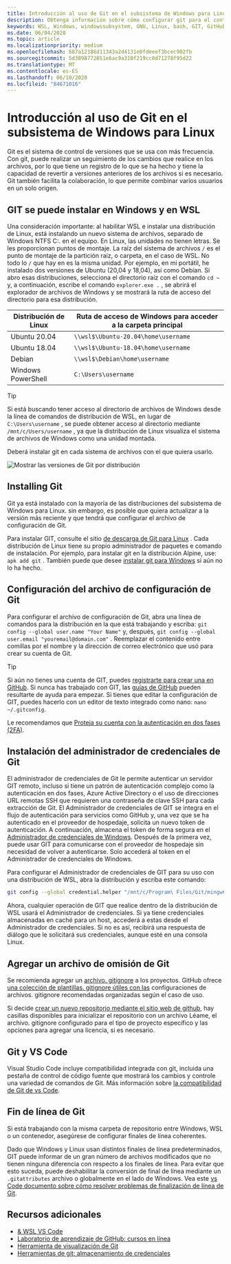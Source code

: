 ```yaml
---
title: Introducción al uso de Git en el subsistema de Windows para Linux
description: Obtenga información sobre cómo configurar git para el control de versiones en el subsistema de Windows para Linux.
keywords: WSL, Windows, windowssubsystem, GNU, Linux, bash, GIT, GitHub, control de versiones
ms.date: 06/04/2020
ms.topic: article
ms.localizationpriority: medium
ms.openlocfilehash: 687a12186d11343a2d4131e0fdeeef3bcec902fb
ms.sourcegitcommit: 5d3898772851e6ac9a310f219cc0d71278f95d22
ms.translationtype: MT
ms.contentlocale: es-ES
ms.lasthandoff: 06/10/2020
ms.locfileid: "84671016"
---
```

# <a name="get-started-using-git-on-windows-subsystem-for-linux"></a>Introducción al uso de Git en el subsistema de Windows para Linux

Git es el sistema de control de versiones que se usa con más frecuencia. Con git, puede realizar un seguimiento de los cambios que realice en los archivos, por lo que tiene un registro de lo que se ha hecho y tiene la capacidad de revertir a versiones anteriores de los archivos si es necesario. Git también facilita la colaboración, lo que permite combinar varios usuarios en un solo origen.

## <a name="git-can-be-installed-on-windows-and-on-wsl"></a>GIT se puede instalar en Windows y en WSL

Una consideración importante: al habilitar WSL e instalar una distribución de Linux, está instalando un nuevo sistema de archivos, separado de Windows NTFS C:\. en el equipo. En Linux, las unidades no tienen letras. Se les proporcionan puntos de montaje. La raíz del sistema de archivos `/` es el punto de montaje de la partición raíz, o carpeta, en el caso de WSL. No todo lo `/` que hay en es la misma unidad. Por ejemplo, en mi portátil, he instalado dos versiones de Ubuntu (20,04 y 18,04), así como Debian. Si abro esas distribuciones, selecciona el directorio raíz con el comando `cd ~` y, a continuación, escribe el comando `explorer.exe .` , se abrirá el explorador de archivos de Windows y se mostrará la ruta de acceso del directorio para esa distribución.

| Distribución de Linux | Ruta de acceso de Windows para acceder a la carpeta principal |
| ----------- | ----------- |
| Ubuntu 20.04 | `\\wsl$\Ubuntu-20.04\home\username` |
| Ubuntu 18.04 | `\\wsl$\Ubuntu-18.04\home\username` |
| Debian | `\\wsl$\Debian\home\username` |
| Windows PowerShell | `C:\Users\username` |

> [!TIP]
> Si está buscando tener acceso al directorio de archivos de Windows desde la línea de comandos de distribución de WSL, en lugar de `C:\Users\username` , se puede obtener acceso al directorio mediante `/mnt/c/Users/username` , ya que la distribución de Linux visualiza el sistema de archivos de Windows como una unidad montada.

Deberá instalar git en cada sistema de archivos con el que quiera usarlo.

![Mostrar las versiones de Git por distribución](../media/git-versions.gif)

## <a name="installing-git"></a>Installing Git

Git ya está instalado con la mayoría de las distribuciones del subsistema de Windows para Linux. sin embargo, es posible que quiera actualizar a la versión más reciente y que tendrá que configurar el archivo de configuración de Git.

Para instalar GIT, consulte el sitio [de descarga de Git para Linux](https://git-scm.com/download/linux) . Cada distribución de Linux tiene su propio administrador de paquetes e comando de instalación. Por ejemplo, para instalar git en la distribución Alpine, use: `apk add git` . También puede que desee [instalar git para Windows](https://git-scm.com/download/win) si aún no lo ha hecho.

## <a name="git-config-file-setup"></a>Configuración del archivo de configuración de Git

Para configurar el archivo de configuración de Git, abra una línea de comandos para la distribución en la que está trabajando y escriba: `git config --global user.name "Your Name"` y, después, `git config --global user.email "youremail@domain.com"` . Reemplazar el contenido entre comillas por el nombre y la dirección de correo electrónico que usó para crear su cuenta de Git.

> [!TIP]
> Si aún no tienes una cuenta de GIT, puedes [registrarte para crear una en GitHub](https://github.com/join). Si nunca has trabajado con GIT, las [guías de GitHub](https://guides.github.com/) pueden resultarte de ayuda para empezar. Si tienes que editar la configuración de GIT, puedes hacerlo con un editor de texto integrado como nano: `nano ~/.gitconfig`.

Le recomendamos que [Proteja su cuenta con la autenticación en dos fases (2FA)](https://help.github.com/en/github/authenticating-to-github/securing-your-account-with-two-factor-authentication-2fa).

## <a name="git-credential-manager-setup"></a>Instalación del administrador de credenciales de Git

El administrador de credenciales de Git le permite autenticar un servidor GIT remoto, incluso si tiene un patrón de autenticación complejo como la autenticación en dos fases, Azure Active Directory o el uso de direcciones URL remotas SSH que requieren una contraseña de clave SSH para cada extracción de Git. El Administrador de credenciales de GIT se integra en el flujo de autenticación para servicios como GitHub y, una vez que se ha autenticado en el proveedor de hospedaje, solicita un nuevo token de autenticación. A continuación, almacena el token de forma segura en el [Administrador de credenciales de Windows](https://support.microsoft.com/help/4026814/windows-accessing-credential-manager). Después de la primera vez, puede usar GIT para comunicarse con el proveedor de hospedaje sin necesidad de volver a autenticarse. Solo accederá al token en el Administrador de credenciales de Windows.

Para configurar el Administrador de credenciales de GIT para su uso con una distribución de WSL, abra la distribución y escriba este comando:

```Bash
git config --global credential.helper "/mnt/c/Program\ Files/Git/mingw64/libexec/git-core/git-credential-manager.exe"
```

Ahora, cualquier operación de GIT que realice dentro de la distribución de WSL usará el Administrador de credenciales. Si ya tiene credenciales almacenadas en caché para un host, accederá a estas desde el Administrador de credenciales. Si no es así, recibirá una respuesta de diálogo que le solicitará sus credenciales, aunque esté en una consola Linux.

## <a name="adding-a-git-ignore-file"></a>Agregar un archivo de omisión de Git

Se recomienda agregar un [archivo. gitignore](https://help.github.com/en/articles/ignoring-files) a los proyectos. GitHub ofrece [una colección de plantillas. gitignore útiles con las](https://github.com/github/gitignore) configuraciones de archivos. gitignore recomendadas organizadas según el caso de uso.

Si decide [crear un nuevo repositorio mediante el sitio web de github](https://help.github.com/articles/create-a-repo), hay casillas disponibles para inicializar el repositorio con un archivo Léame, el archivo. gitignore configurado para el tipo de proyecto específico y las opciones para agregar una licencia, si es necesario.

## <a name="git-and-vs-code"></a>Git y VS Code

Visual Studio Code incluye compatibilidad integrada con git, incluida una pestaña de control de código fuente que mostrará los cambios y controle una variedad de comandos de Git. Más información sobre [la compatibilidad de Git de vs Code](https://code.visualstudio.com/docs/editor/versioncontrol#_git-support).

## <a name="git-line-endings"></a>Fin de línea de Git

Si está trabajando con la misma carpeta de repositorio entre Windows, WSL o un contenedor, asegúrese de configurar finales de línea coherentes.

Dado que Windows y Linux usan distintos finales de línea predeterminados, GIT puede informar de un gran número de archivos modificados que no tienen ninguna diferencia con respecto a los finales de línea. Para evitar que esto suceda, puede deshabilitar la conversión de final de línea mediante un `.gitattributes` archivo o globalmente en el lado de Windows. Vea este [vs Code documento sobre cómo resolver problemas de finalización de línea de Git](https://code.visualstudio.com/docs/remote/troubleshooting#_resolving-git-line-ending-issues-in-containers-resulting-in-many-modified-files).

## <a name="additional-resources"></a>Recursos adicionales

* [& WSL VS Code](./wsl-vscode.md)
* [Laboratorio de aprendizaje de GitHub: cursos en línea](https://lab.github.com/)
* [Herramienta de visualización de Git](http://git-school.github.io/visualizing-git/)
* [Herramientas de git: almacenamiento de credenciales](https://git-scm.com/book/it/v2/Git-Tools-Credential-Storage)
